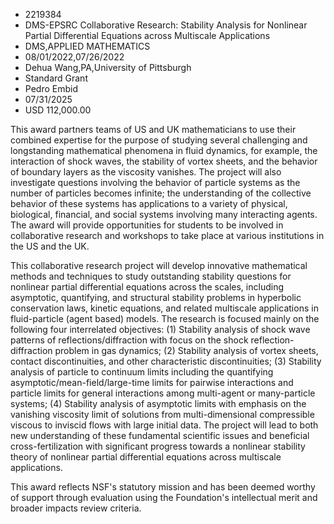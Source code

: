 
* 2219384
* DMS-EPSRC Collaborative Research: Stability Analysis for Nonlinear Partial Differential Equations across Multiscale Applications
* DMS,APPLIED MATHEMATICS
* 08/01/2022,07/26/2022
* Dehua Wang,PA,University of Pittsburgh
* Standard Grant
* Pedro Embid
* 07/31/2025
* USD 112,000.00

This award partners teams of US and UK mathematicians to use their combined
expertise for the purpose of studying several challenging and longstanding
mathematical phenomena in fluid dynamics, for example, the interaction of shock
waves, the stability of vortex sheets, and the behavior of boundary layers as
the viscosity vanishes. The project will also investigate questions involving
the behavior of particle systems as the number of particles becomes infinite;
the understanding of the collective behavior of these systems has applications
to a variety of physical, biological, financial, and social systems involving
many interacting agents. The award will provide opportunities for students to be
involved in collaborative research and workshops to take place at various
institutions in the US and the UK.

This collaborative research project will develop innovative mathematical methods
and techniques to study outstanding stability questions for nonlinear partial
differential equations across the scales, including asymptotic, quantifying, and
structural stability problems in hyperbolic conservation laws, kinetic
equations, and related multiscale applications in fluid-particle (agent based)
models. The research is focused mainly on the following four interrelated
objectives: (1) Stability analysis of shock wave patterns of
reflections/diffraction with focus on the shock reflection-diffraction problem
in gas dynamics; (2) Stability analysis of vortex sheets, contact
discontinuities, and other characteristic discontinuities; (3) Stability
analysis of particle to continuum limits including the quantifying
asymptotic/mean-field/large-time limits for pairwise interactions and particle
limits for general interactions among multi-agent or many-particle systems; (4)
Stability analysis of asymptotic limits with emphasis on the vanishing viscosity
limit of solutions from multi-dimensional compressible viscous to inviscid flows
with large initial data. The project will lead to both new understanding of
these fundamental scientific issues and beneficial cross-fertilization with
significant progress towards a nonlinear stability theory of nonlinear partial
differential equations across multiscale applications.

This award reflects NSF's statutory mission and has been deemed worthy of
support through evaluation using the Foundation's intellectual merit and broader
impacts review criteria.
